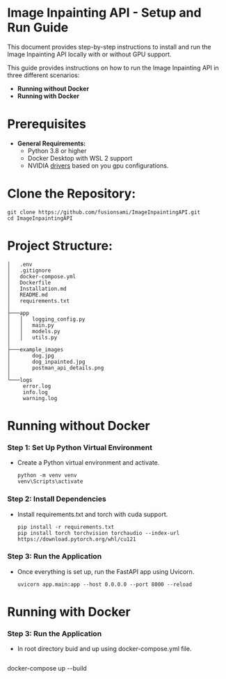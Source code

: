 # Image Inpainting API - Setup and Run Guide
This document provides step-by-step instructions to install and run the Image Inpainting API locally with or without GPU support.

This guide provides instructions on how to run the Image Inpainting API in three different scenarios:
- **Running without Docker**
- **Running with Docker**


# Prerequisites
 - **General Requirements:**
    - Python 3.8 or higher
    - Docker Desktop with WSL 2 support
    - NVIDIA [drivers](https://www.nvidia.com/en-us/drivers/) based on you gpu configurations.

# Clone the Repository:
   ```
   git clone https://github.com/fusionsami/ImageInpaintingAPI.git
   cd ImageInpaintingAPI
   ```
# Project Structure:
   ```
│   .env
│   .gitignore
│   docker-compose.yml
│   Dockerfile
│   Installation.md
│   README.md
│   requirements.txt
│
├───app
│   │   logging_config.py
│   │   main.py
│   │   models.py
│   │   utils.py
│           
├───example_images
│       dog.jpg
│       dog_inpainted.jpg
│       postman_api_details.png
│
└───logs
        error.log
        info.log
        warning.log
   ```

# Running without Docker

### Step 1: Set Up Python Virtual Environment
 - Create a Python virtual environment and activate.
   ```
   python -m venv venv
   venv\Scripts\activate
   ```
### Step 2: Install Dependencies
 - Install requirements.txt and torch with cuda support.
   ```
   pip install -r requirements.txt
   pip install torch torchvision torchaudio --index-url https://download.pytorch.org/whl/cu121
   ```
### Step 3: Run the Application
 - Once everything is set up, run the FastAPI app using Uvicorn.
   ```
   uvicorn app.main:app --host 0.0.0.0 --port 8000 --reload
   ```
   
# Running with Docker
### Step 3: Run the Application
 - In root directory buid and up using docker-compose.yml file.
   ```
  docker-compose up --build
   ```

